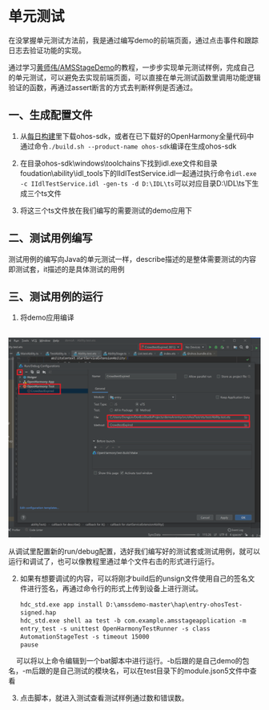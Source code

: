 # 单元测试

在没掌握单元测试方法前，我是通过编写demo的前端页面，通过点击事件和跟踪日志去验证功能的实现。

通过学习[黄师伟/AMSStageDemo](https://gitee.com/huangshiwei4/amssdemo?_from=gitee_search)的教程，一步步实现单元测试样例，完成自己的单元测试，可以避免去实现前端页面，可以直接在单元测试函数里调用功能逻辑验证的函数，再通过assert断言的方式去判断样例是否通过。

## 一、生成配置文件

1. 从[每日构建](http://ci.openharmony.cn/dailys/dailybuilds)里下载ohos-sdk，或者在已下载好的OpenHarmony全量代码中通过命令`./build.sh --product-name ohos-sdk`编译在生成ohos-sdk

2. 在目录ohos-sdk\windows\toolchains下找到idl.exe文件和目录foudation\ability\idl_tools下的IIdlTestService.idl一起通过执行命令`idl.exe -c IIdlTestService.idl -gen-ts -d D:\IDL\ts`可以对应目录D:\IDL\ts下生成三个ts文件

3. 将这三个ts文件放在我们编写的需要测试的demo应用下

## 二、测试用例编写

测试用例的编写向Java的单元测试一样，describe描述的是整体需要测试的内容即测试套，it描述的是具体测试的用例

## 三、测试用例的运行

1. 将demo应用编译

    ![](../../image/openharmony_unittest_01.png)

从调试里配置新的run/debug配置，选好我们编写好的测试套或测试用例，就可以运行和调试了，也可以像教程里通过单个文件右击的形式进行运行。

2. 如果有想要调试的内容，可以将刚才build后的unsign文件使用自己的签名文件进行签名，再通过命令行的形式上传到设备上进行测试。
   
   ```shell
   hdc_std.exe app install D:\amssdemo-master\hap\entry-ohosTest-signed.hap
   hdc_std.exe shell aa test -b com.example.amsstageapplication -m entry_test -s unittest OpenHarmonyTestRunner -s class AutomationStageTest -s timeout 15000
   pause
   ```

    可以将以上命令编辑到一个bat脚本中进行运行。-b后跟的是自己demo的包名，-m后跟的是自己测试的模块名，可以在test目录下的module.json5文件中查看

3. 点击脚本，就进入测试查看测试样例通过数和错误数。
